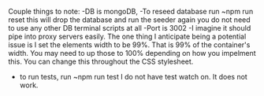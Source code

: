 Couple things to note:
-DB is mongoDB,
-To reseed database run ~npm run reset
    this will drop the database and run the seeder again
    you do not need to use any other DB terminal scripts at all
-Port is 3002
-I imagine it should pipe into proxy servers easily. The one thing I anticipate being a potential issue is I set the elements width to be 99%. That is 99% of the container's width. You may need to up those to 100% depending on how you impelment this. You can change this throughout the CSS stylesheet.
- to run tests, run ~npm run test
    I do not have test watch on. It does not work.
